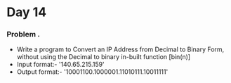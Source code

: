 # Day 14


### Problem .
- Write a program to Convert an IP Address from Decimal to Binary Form, without using the Decimal to binary in-built function [bin(n)]
- Input format:- '140.65.215.159'
- Output format:- '10001100.1000001.11010111.10011111'
